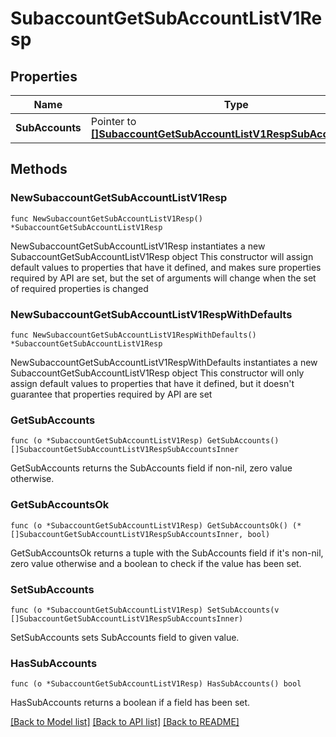 # SubaccountGetSubAccountListV1Resp

## Properties

Name | Type | Description | Notes
------------ | ------------- | ------------- | -------------
**SubAccounts** | Pointer to [**[]SubaccountGetSubAccountListV1RespSubAccountsInner**](SubaccountGetSubAccountListV1RespSubAccountsInner.md) |  | [optional] 

## Methods

### NewSubaccountGetSubAccountListV1Resp

`func NewSubaccountGetSubAccountListV1Resp() *SubaccountGetSubAccountListV1Resp`

NewSubaccountGetSubAccountListV1Resp instantiates a new SubaccountGetSubAccountListV1Resp object
This constructor will assign default values to properties that have it defined,
and makes sure properties required by API are set, but the set of arguments
will change when the set of required properties is changed

### NewSubaccountGetSubAccountListV1RespWithDefaults

`func NewSubaccountGetSubAccountListV1RespWithDefaults() *SubaccountGetSubAccountListV1Resp`

NewSubaccountGetSubAccountListV1RespWithDefaults instantiates a new SubaccountGetSubAccountListV1Resp object
This constructor will only assign default values to properties that have it defined,
but it doesn't guarantee that properties required by API are set

### GetSubAccounts

`func (o *SubaccountGetSubAccountListV1Resp) GetSubAccounts() []SubaccountGetSubAccountListV1RespSubAccountsInner`

GetSubAccounts returns the SubAccounts field if non-nil, zero value otherwise.

### GetSubAccountsOk

`func (o *SubaccountGetSubAccountListV1Resp) GetSubAccountsOk() (*[]SubaccountGetSubAccountListV1RespSubAccountsInner, bool)`

GetSubAccountsOk returns a tuple with the SubAccounts field if it's non-nil, zero value otherwise
and a boolean to check if the value has been set.

### SetSubAccounts

`func (o *SubaccountGetSubAccountListV1Resp) SetSubAccounts(v []SubaccountGetSubAccountListV1RespSubAccountsInner)`

SetSubAccounts sets SubAccounts field to given value.

### HasSubAccounts

`func (o *SubaccountGetSubAccountListV1Resp) HasSubAccounts() bool`

HasSubAccounts returns a boolean if a field has been set.


[[Back to Model list]](../README.md#documentation-for-models) [[Back to API list]](../README.md#documentation-for-api-endpoints) [[Back to README]](../README.md)


